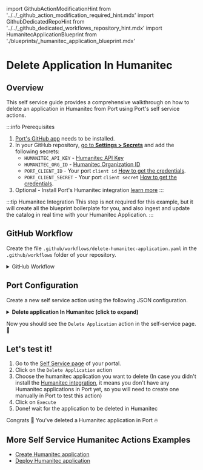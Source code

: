 import GithubActionModificationHint from '../../\_github_action_modification_required_hint.mdx'
import GithubDedicatedRepoHint from '../../\_github_dedicated_workflows_repository_hint.mdx'
import HumanitecApplicationBlueprint from './blueprints/_humanitec_application_blueprint.mdx'

# Delete Application In Humanitec

## Overview
This self service guide provides a comprehensive walkthrough on how to delete an application in Humanitec from Port using Port's self service actions.

:::info Prerequisites
1. [Port's GitHub app](https://github.com/apps/getport-io) needs to be installed.
2. In your GitHub repository, [go to **Settings > Secrets**](https://docs.github.com/en/actions/security-guides/using-secrets-in-github-actions#creating-secrets-for-a-repository) and add the following secrets:
   - `HUMANITEC_API_KEY` - [Humanitec API Key](https://developer.humanitec.com/platform-orchestrator/reference/api-references/#authentication)
   - `HUMANITEC_ORG_ID` - [Humanitec Organization ID](https://developer.humanitec.com/concepts/organizations/)
   - `PORT_CLIENT_ID` - Your port `client id` [How to get the credentials](https://docs.getport.io/build-your-software-catalog/sync-data-to-catalog/api/#find-your-port-credentials).
   - `PORT_CLIENT_SECRET` - Your port `client secret` [How to get the credentials](https://docs.getport.io/build-your-software-catalog/sync-data-to-catalog/api/#find-your-port-credentials).
3. Optional - Install Port's Humanitec integration [learn more](/guides/all/humanitec)
:::

:::tip Humanitec Integration
This step is not required for this example, but it will create all the blueprint boilerplate for you, and also ingest and update the catalog in real time with your Humanitec Application.
:::

<HumanitecApplicationBlueprint/>

## GitHub Workflow

Create the file `.github/workflows/delete-humanitec-application.yaml` in the `.github/workflows` folder of your repository.

<GithubDedicatedRepoHint/>

<details>
<summary>GitHub Workflow</summary>

```yaml showLineNumbers title="delete-humanitec-application.yaml"
name: Delete Humanitec Application
on:
  workflow_dispatch:
    inputs:
      port_context:
        required: true
        description: includes blueprint, run ID, and entity identifier from Port.

jobs:
  delete-application:
    runs-on: ubuntu-latest
    steps:
      - name: Delete Application
        uses: fjogeleit/http-request-action@v1
        with:
          url: 'https://api.humanitec.io/orgs/${{secrets.HUMANITEC_ORG_ID}}/apps/${{fromJson(inputs.port_context).entity}}'
          method: 'DELETE'
          customHeaders: '{"Content-Type": "application/json", "Authorization": "Bearer ${{ secrets.HUMANITEC_API_KEY }}"}'

      - name: Log Delete Application Request Failure 
        if: failure()
        uses: port-labs/port-github-action@v1
        with:
          clientId: ${{ secrets.PORT_CLIENT_ID }}
          clientSecret: ${{ secrets.PORT_CLIENT_SECRET }}
          baseUrl: https://api.getport.io
          operation: PATCH_RUN
          runId: ${{fromJson(inputs.port_context).run_id}}
          logMessage: "Request to delete application failed ..."

      - name: Log Delete Application Request Success
        uses: port-labs/port-github-action@v1
        with:
          clientId: ${{ secrets.PORT_CLIENT_ID }}
          clientSecret: ${{ secrets.PORT_CLIENT_SECRET }}
          baseUrl: https://api.getport.io
          operation: PATCH_RUN
          runId: ${{fromJson(inputs.port_context).run_id}}
          logMessage: |
             Humanitech application has been successfully deleted! ✅
             Deleting entity from port

      - name: Get Port Token
        id: port_access_token
        uses: fjogeleit/http-request-action@v1
        with:
          url: 'https://api.getport.io/v1/auth/access_token'
          method: 'POST'
          customHeaders: '{"Content-Type": "application/json", "accept": "application/json"}'
          data: |
            {
              "clientId": "${{ secrets.PORT_CLIENT_ID }}",
              "clientSecret": "${{ secrets.PORT_CLIENT_SECRET }}"
            }
          
      - name: Delete Application From Port
        uses: fjogeleit/http-request-action@v1
        with:
          url: 'https://api.getport.io/v1/blueprints/${{fromJson(inputs.port_context).blueprint}}/entities/${{fromJson(inputs.port_context).entity}}?delete_dependents=false'
          method: 'DELETE'
          customHeaders: '{"Content-Type": "application/json", "Authorization": "Bearer ${{ fromJson(steps.port_access_token.outputs.response).accessToken }}"}'
  
      - name: Log Delete Application From Port Request Failure 
        if: failure()
        uses: port-labs/port-github-action@v1
        with:
          clientId: ${{ secrets.PORT_CLIENT_ID }}
          clientSecret: ${{ secrets.PORT_CLIENT_SECRET }}
          baseUrl: https://api.getport.io
          operation: PATCH_RUN
          runId: ${{fromJson(inputs.port_context).run_id}}
          logMessage: "Request to delete application failed ..."
          
      - name: Log Delete Application Entity From Port
        uses: port-labs/port-github-action@v1
        with:
          clientId: ${{ secrets.PORT_CLIENT_ID }}
          clientSecret: ${{ secrets.PORT_CLIENT_SECRET }}
          baseUrl: https://api.getport.io
          operation: PATCH_RUN
          runId: ${{fromJson(inputs.port_context).run_id}}
          logMessage: |
              Application has been successfully deleted from port ✅
```

</details>

## Port Configuration

Create a new self service action using the following JSON configuration.

<details>
<summary><b> Delete application In Humanitec (click to expand) </b></summary>

<GithubActionModificationHint/>

```json showLineNumbers
{
  "identifier": "delete_application",
  "title": "Delete Application",
  "icon": "Microservice",
  "description": "Delete an application on humanitec",
  "trigger": {
    "type": "self-service",
    "operation": "DELETE",
    "userInputs": {
      "properties": {},
      "required": [],
      "order": []
    },
    "blueprintIdentifier": "humanitecApplication"
  },
  "invocationMethod": {
    "type": "GITHUB",
    "org": "<GITHUB_ORG>",
    "repo": "<GITHUB_REPO>",
    "workflow": "delete-humanitec-application.yaml",
    "workflowInputs": {
      "port_context": {
        "entity": "{{.entity.identifier}}",
        "blueprint": "{{.action.blueprint}}",
        "run_id": "{{.run.id}}",
        "relations": "{{.entity.relations}}"
      }
    },
    "reportWorkflowStatus": true
  },
  "requiredApproval": false
}
```
</details>

Now you should see the `Delete Application` action in the self-service page. 🎉

## Let's test it!

1. Go to the [Self Service page](https://app.getport.io/self-serve) of your portal.
2. Click on the `Delete Application` action
3. Choose the humanitec application you want to delete (In case you didn't install the [Humanitec integration](/guides/all/humanitec), it means you don't have any Humanitec applications in Port yet, so you will need to create one manually in Port to test this action)
5. Click on `Execute`
6. Done! wait for the application to be deleted in Humanitec

Congrats 🎉 You've deleted a Humanitec application in Port 🔥

## More Self Service Humanitec Actions Examples
- [Create Humanitec application](/docs/actions-and-automations/setup-backend/github-workflow/examples/Humanitec/create-humanitec-application.md)
- [Deploy Humanitec application](/docs/actions-and-automations/setup-backend/github-workflow/examples/Humanitec/deploy-humanitec-application.md)
